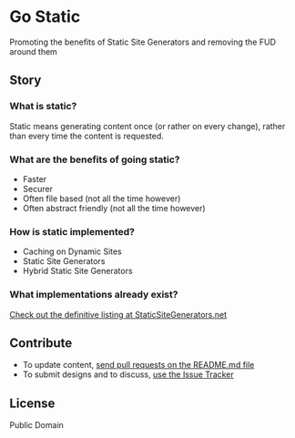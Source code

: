 # Go Static

Promoting the benefits of Static Site Generators and removing the FUD around them


## Story

### What is static?

Static means generating content once (or rather on every change), rather than every time the content is requested.


### What are the benefits of going static?

- Faster
- Securer
- Often file based (not all the time however)
- Often abstract friendly (not all the time however)


### How is static implemented?

- Caching on Dynamic Sites
- Static Site Generators
- Hybrid Static Site Generators


### What implementations already exist?

[Check out the definitive listing at StaticSiteGenerators.net](http://staticsitegenerators.net)



## Contribute

- To update content, [send pull requests on the README.md file](https://github.com/bevry/gostatic/edit/master/README.md)
- To submit designs and to discuss, [use the Issue Tracker](https://github.com/bevry/gostatic/issues)


## License

Public Domain
